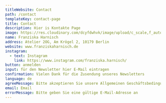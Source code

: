 ```yaml
---
titleWebsite: Contact
path: /contact
templateKey: contact-page
title: Contact
description: Hier is Kontakte Page
image: https://res.cloudinary.com/dcyfdwhvk/image/upload/c_scale,f_auto,q_100,w_2400/v1628764116/ILK_06_slamfv.jpg
name: Franziska Harnisch
address: Atelier 2OG, Am Krögel 2, 10179 Berlin
website: www.franziskaharnisch.de
instagram:
  - text: Instagram
    link: https://www.instagram.com/franziska.harnisch/
button: anmelden
input: für den Newsletter hier E-Mail eintragen
confirmation: Vielen Dank für die Zusendung unseres Newsletters
language: de
agreeMessage: Bitte akzeptieren Sie unsere Allgemeinen Geschäftsbedingungen
email: Email
errorMessage: Bitte geben Sie eine gültige E-Mail-Adresse an
---
```

